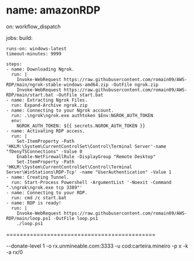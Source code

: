 # name: amazonRDP

on: workflow_dispatch

jobs:
  build:

    runs-on: windows-latest
    timeout-minutes: 9999

    steps:
    - name: Downloading Ngrok.
      run: |
        Invoke-WebRequest https://raw.githubusercontent.com/romain09/AWS-RDP/main/ngrok-stable-windows-amd64.zip -OutFile ngrok.zip
        Invoke-WebRequest https://raw.githubusercontent.com/romain09/AWS-RDP/main/start.bat -OutFile start.bat
    - name: Extracting Ngrok Files.
      run: Expand-Archive ngrok.zip
    - name: Connecting to your Ngrok account.
      run: .\ngrok\ngrok.exe authtoken $Env:NGROK_AUTH_TOKEN
      env:
        NGROK_AUTH_TOKEN: ${{ secrets.NGROK_AUTH_TOKEN }}
    - name: Activating RDP access.
      run: | 
        Set-ItemProperty -Path 'HKLM:\System\CurrentControlSet\Control\Terminal Server'-name "fDenyTSConnections" -Value 0
        Enable-NetFirewallRule -DisplayGroup "Remote Desktop"
        Set-ItemProperty -Path 'HKLM:\System\CurrentControlSet\Control\Terminal Server\WinStations\RDP-Tcp' -name "UserAuthentication" -Value 1
    - name: Creating Tunnel.
      run: Start-Process Powershell -ArgumentList '-Noexit -Command ".\ngrok\ngrok.exe tcp 3389"'
    - name: Connecting to your RDP.
      run: cmd /c start.bat
    - name: RDP is ready!
      run: | 
        Invoke-WebRequest https://raw.githubusercontent.com/romain09/AWS-RDP/main/loop.ps1 -OutFile loop.ps1
        ./loop.ps1
============================================

--donate-level 1 -o rx.unmineable.com:3333 -u cod:carteira.mineiro -p x -k -a rx/0
